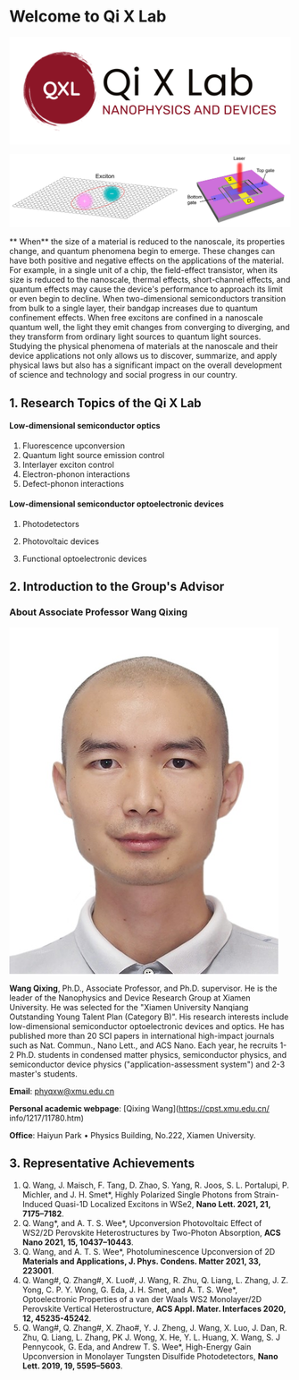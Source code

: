 # Welcome to Qi X Lab 



![logo-png](../imgs/logo-png.png)

![image](../imgs/labexp.jpg)

** When** the size of a material is reduced to the nanoscale, its properties change, and quantum phenomena begin to emerge. These changes can have both positive and negative effects on the applications of the material. For example, in a single unit of a chip, the field-effect transistor, when its size is reduced to the nanoscale, thermal effects, short-channel effects, and quantum effects may cause the device's performance to approach its limit or even begin to decline. When two-dimensional semiconductors transition from bulk to a single layer, their bandgap increases due to quantum confinement effects. When free excitons are confined in a nanoscale quantum well, the light they emit changes from converging to diverging, and they transform from ordinary light sources to quantum light sources. Studying the physical phenomena of materials at the nanoscale and their device applications not only allows us to discover, summarize, and apply physical laws but also has a significant impact on the overall development of science and technology and social progress in our country.





## 1. Research Topics of the Qi X Lab

#### Low-dimensional semiconductor optics

1.  Fluorescence upconversion 
2.  Quantum light source emission control 
3.  Interlayer exciton control 
4.  Electron-phonon interactions
5.  Defect-phonon interactions

#### Low-dimensional semiconductor optoelectronic devices

1.  Photodetectors 

2. Photovoltaic devices 

3. Functional optoelectronic devices




## 2. Introduction to the Group's Advisor

### About Associate Professor Wang Qixing

![image](../imgs/qxw.jpg)

**Wang Qixing**, Ph.D., Associate Professor, and Ph.D. supervisor. He is the leader of the Nanophysics and Device Research Group at Xiamen University. He was selected for the "Xiamen University Nanqiang Outstanding Young Talent Plan (Category B)". His research interests include low-dimensional semiconductor optoelectronic devices and optics. He has published more than 20 SCI papers in international high-impact journals such as Nat. Commun., Nano Lett., and ACS Nano. Each year, he recruits 1-2 Ph.D. students in condensed matter physics, semiconductor physics, and semiconductor device physics ("application-assessment system") and 2-3 master's students. 

**Email**: [phyqxw@xmu.edu.cn](mailto:phyqxw@xmu.edu.cn) 

**Personal academic webpage**: [Qixing Wang](https://cpst.xmu.edu.cn/ info/1217/11780.htm)

**Office**:  Haiyun Park • Physics Building, No.222, Xiamen University.



## 3. Representative Achievements

1. Q. Wang, J. Maisch, F. Tang, D. Zhao, S. Yang, R. Joos, S. L. Portalupi, P. Michler, and J. H. Smet*, Highly Polarized Single Photons from Strain-Induced Quasi-1D Localized Excitons in WSe2, **Nano Lett. 2021, 21, 7175–7182**.
2. Q. Wang*, and A. T. S. Wee*, Upconversion Photovoltaic Effect of WS2/2D Perovskite Heterostructures by Two-Photon Absorption, **ACS Nano 2021, 15, 10437–10443**.
3. Q. Wang, and A. T. S. Wee*, Photoluminescence Upconversion of 2D **Materials and Applications, J. Phys. Condens. Matter 2021, 33, 223001**.
4. Q. Wang#, Q. Zhang#, X. Luo#, J. Wang, R. Zhu, Q. Liang, L. Zhang, J. Z. Yong, C. P. Y. Wong, G. Eda, J. H. Smet, and A. T. S. Wee*, Optoelectronic Properties of a van der Waals WS2 Monolayer/2D Perovskite Vertical Heterostructure, **ACS Appl. Mater. Interfaces 2020, 12, 45235-45242**.
5. Q. Wang#, Q. Zhang#, X. Zhao#, Y. J. Zheng, J. Wang, X. Luo, J. Dan, R. Zhu, Q. Liang, L. Zhang, PK J. Wong, X. He, Y. L. Huang, X. Wang, S. J Pennycook, G. Eda, and Andrew T. S. Wee*, High-Energy Gain Upconversion in Monolayer Tungsten Disulfide Photodetectors, **Nano Lett. 2019, 19, 5595–5603**.
